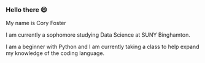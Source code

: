### Hello there 😄
My name is Cory Foster

I am currently a sophomore studying Data Science at SUNY Binghamton.

I am a beginner with Python and I am currently taking a class to help expand my knowledge of the coding language.

<!--
**cfoster19/cfoster19** is a ✨ _special_ ✨ repository because its `README.md` (this file) appears on your GitHub profile.

Here are some ideas to get you started:

- 🔭 I’m currently working on ...
- 🌱 I’m currently learning ...
- 👯 I’m looking to collaborate on ...
- 🤔 I’m looking for help with ...
- 💬 Ask me about ...
- 📫 How to reach me: ...
- 😄 Pronouns: ...
- ⚡ Fun fact: ...
-->
